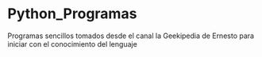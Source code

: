 # Python_Programas
Programas sencillos tomados desde el canal la Geekipedia de Ernesto para iniciar con el conocimiento del lenguaje 
